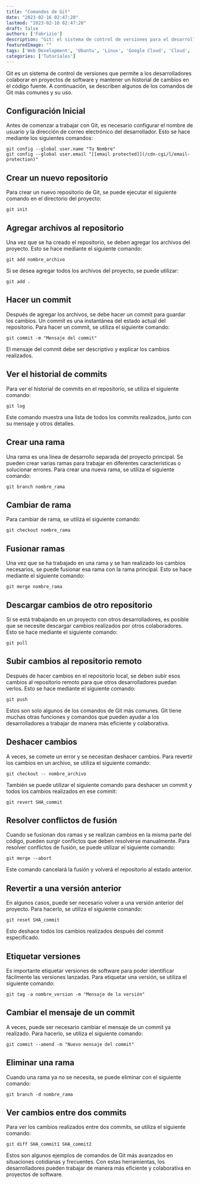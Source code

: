 ```yaml
---
title: "Comandos de Git"
date: "2023-02-16 02:47:20"
lastmod: "2023-02-16 02:47:20"
draft: false
authors: ['Fabrizio']
description: "Git: el sistema de control de versiones para el desarrollo de software más utilizado. Mantén tu código organizado y seguro."
featuredImage: ""
tags: ['Web Development', 'Ubuntu', 'Linux', 'Google Cloud', 'Cloud', 'Backend', 'AWS']
categories: ['Tutoriales']
---
```

Git es un sistema de control de versiones que permite a los desarrolladores
colaborar en proyectos de software y mantener un historial de cambios en el
código fuente. A continuación, se describen algunos de los comandos de Git más
comunes y su uso.

## **Configuración Inicial**

Antes de comenzar a trabajar con Git, es necesario configurar el nombre de
usuario y la dirección de correo electrónico del desarrollador. Esto se hace
mediante los siguientes comandos:

    
    
    git config --global user.name "Tu Nombre"
    git config --global user.email "[[email protected]](/cdn-cgi/l/email-protection)"

## **Crear un nuevo repositorio**

Para crear un nuevo repositorio de Git, se puede ejecutar el siguiente comando
en el directorio del proyecto:

    
    
    git init
    

## **Agregar archivos al repositorio**

Una vez que se ha creado el repositorio, se deben agregar los archivos del
proyecto. Esto se hace mediante el siguiente comando:

    
    
    git add nombre_archivo

Si se desea agregar todos los archivos del proyecto, se puede utilizar:

    
    
    git add .

## **Hacer un commit**

Después de agregar los archivos, se debe hacer un commit para guardar los
cambios. Un commit es una instantánea del estado actual del repositorio. Para
hacer un commit, se utiliza el siguiente comando:

    
    
    git commit -m "Mensaje del commit"

El mensaje del commit debe ser descriptivo y explicar los cambios realizados.

## **Ver el historial de commits**

Para ver el historial de commits en el repositorio, se utiliza el siguiente
comando:

    
    
    git log

Este comando muestra una lista de todos los commits realizados, junto con su
mensaje y otros detalles.

## **Crear una rama**

Una rama es una línea de desarrollo separada del proyecto principal. Se pueden
crear varias ramas para trabajar en diferentes características o solucionar
errores. Para crear una nueva rama, se utiliza el siguiente comando:

    
    
    git branch nombre_rama
    

## **Cambiar de rama**

Para cambiar de rama, se utiliza el siguiente comando:

    
    
    git checkout nombre_rama
    

## **Fusionar ramas**

Una vez que se ha trabajado en una rama y se han realizado los cambios
necesarios, se puede fusionar esa rama con la rama principal. Esto se hace
mediante el siguiente comando:

    
    
    git merge nombre_rama
    

## **Descargar cambios de otro repositorio**

Si se está trabajando en un proyecto con otros desarrolladores, es posible que
se necesite descargar cambios realizados por otros colaboradores. Esto se hace
mediante el siguiente comando:

    
    
    git pull
    

## **Subir cambios al repositorio remoto**

Después de hacer cambios en el repositorio local, se deben subir esos cambios
al repositorio remoto para que otros desarrolladores puedan verlos. Esto se
hace mediante el siguiente comando:

    
    
    git push
    

Estos son solo algunos de los comandos de Git más comunes. Git tiene muchas
otras funciones y comandos que pueden ayudar a los desarrolladores a trabajar
de manera más eficiente y colaborativa.

## **Deshacer cambios**

A veces, se comete un error y se necesitan deshacer cambios. Para revertir los
cambios en un archivo, se utiliza el siguiente comando:

    
    
    git checkout -- nombre_archivo
    

También se puede utilizar el siguiente comando para deshacer un commit y todos
los cambios realizados en ese commit:

    
    
    git revert SHA_commit
    

## **Resolver conflictos de fusión**

Cuando se fusionan dos ramas y se realizan cambios en la misma parte del
código, pueden surgir conflictos que deben resolverse manualmente. Para
resolver conflictos de fusión, se puede utilizar el siguiente comando:

    
    
    git merge --abort
    

Este comando cancelará la fusión y volverá el repositorio al estado anterior.

## **Revertir a una versión anterior**

En algunos casos, puede ser necesario volver a una versión anterior del
proyecto. Para hacerlo, se utiliza el siguiente comando:

    
    
    git reset SHA_commit
    

Esto deshace todos los cambios realizados después del commit especificado.

## **Etiquetar versiones**

Es importante etiquetar versiones de software para poder identificar
fácilmente las versiones lanzadas. Para etiquetar una versión, se utiliza el
siguiente comando:

    
    
    git tag -a nombre_version -m "Mensaje de la versión"
    

## **Cambiar el mensaje de un commit**

A veces, puede ser necesario cambiar el mensaje de un commit ya realizado.
Para hacerlo, se utiliza el siguiente comando:

    
    
    git commit --amend -m "Nuevo mensaje del commit"
    

## **Eliminar una rama**

Cuando una rama ya no se necesita, se puede eliminar con el siguiente comando:

    
    
    git branch -d nombre_rama
    

## **Ver cambios entre dos commits**

Para ver los cambios realizados entre dos commits, se utiliza el siguiente
comando:

    
    
    git diff SHA_commit1 SHA_commit2
    

Estos son algunos ejemplos de comandos de Git más avanzados en situaciones
cotidianas y frecuentes. Con estas herramientas, los desarrolladores pueden
trabajar de manera más eficiente y colaborativa en proyectos de software.

